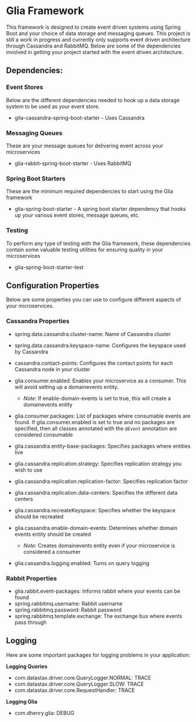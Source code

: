 # Glia Framework

This framework is designed to create event driven systems using Spring Boot and your choice of data storage and
messaging queues. This project is still a work in progress and currently only supports event driven architecture through
Cassandra and RabbitMQ. Below are some of the dependencies involved in getting your project started with the event
driven architecture.

## Dependencies:

### Event Stores

Below are the different dependencies needed to hook up a data storage system to be used as your event store.

* glia-cassandra-spring-boot-starter - Uses Cassandra

### Messaging Queues

These are your message queues for delivering event across your microservices

* glia-rabbit-spring-boot-starter - Uses RabbitMQ

### Spring Boot Starters

These are the minimum required dependencies to start using the Glia framework

* glia-spring-boot-starter - A spring boot starter dependency that hooks up your various event stores, message queues,
etc.

### Testing

To perform any type of testing with the Glia framework, these dependencies contain some valuable testing utilities for
ensuring quality in your microservices

* glia-spring-boot-starter-test

## Configuration Properties

Below are some properties you can use to configure different aspects of your microservices.

### Cassandra Properties
* spring.data.cassandra.cluster-name: Name of Cassandra cluster
* spring.data.cassandra.keyspace-name: Configures the keyspace used by Cassandra

* cassandra.contact-points: Configures the contact points for each Cassandra node in your cluster

* glia.consumer.enabled: Enables your microservice as a consumer. This will avoid setting up a domainevents entity.
  * *Note:* If enable-domain-events is set to true, this will create a domainevents entity
* glia.consumer.packages: List of packages where consumable events are found. If glia.consumer.enabled is set to true
and no packages are specified, then all classes annotated with the `@Event` annotation are considered consumable
* glia.cassandra.entity-base-packages: Specifies packages where entities live
* glia.cassandra.replication.strategy: Specifies replication strategy you wish to use
* glia.cassandra.replication.replication-factor: Specifies replication factor
* glia.cassandra.replication.data-centers: Specifies the different data centers
* glia.cassandra.recreateKeyspace: Specifies whether the keyspace should be recreated
* glia.cassandra.enable-domain-events: Determines whether domain events entity should be created
  * *Note:* Creates domainevents entity even if your microservice is considered a consumer
* glia.cassandra.logging.enabled: Turns on query logging

### Rabbit Properties
* glia.rabbit.event-packages: Informs rabbit where your events can be found
* spring.rabbitmq.username: Rabbit username
* spring.rabbitmq.password: Rabbit password
* spring.rabbitmq.template.exchange: The exchange bus where events pass through

## Logging

Here are some important packages for logging problems in your application:

**Logging Queries**
* com.datastax.driver.core.QueryLogger.NORMAL: TRACE
* com.datastax.driver.core.QueryLogger.SLOW: TRACE
* com.datastax.driver.core.RequestHandler: TRACE

**Logging Glia**
* com.dhenry.glia: DEBUG